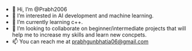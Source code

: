 - 👋 Hi, I’m @Prabh2006
- 👀 I’m interested in AI development and machine learning. 
- 🌱 I’m currently learning c++. 
- 💞️ I’m looking to collaborate on beginner/intermediate projects that will help me to increase my skills and learn new concpets. 
- 📫 You can reach me at prabhgunbhatia06@gmail.com

<!---
Prabh2006/Prabh2006 is a ✨ special ✨ repository because its `README.md` (this file) appears on your GitHub profile.
You can click the Preview link to take a look at your changes.
--->

